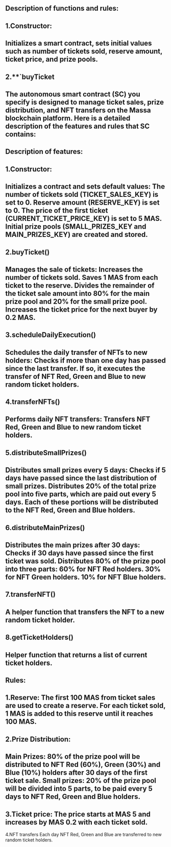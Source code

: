 Description of functions and rules:
-----------------------------
1.Constructor:
-
Initializes a smart contract, sets initial values such as number of tickets sold, reserve amount, ticket price, and prize pools.
-----------------------------
2.**`buyTicket
-
The autonomous smart contract (SC) you specify is designed to manage ticket sales, prize distribution, and NFT transfers on the Massa blockchain platform. Here is a detailed description of the features and rules that SC contains:
-----------------------------
Description of features:
-----------------------------
1.Constructor:
-
Initializes a contract and sets default values:
The number of tickets sold (TICKET_SALES_KEY) is set to 0.
Reserve amount (RESERVE_KEY) is set to 0.
The price of the first ticket (CURRENT_TICKET_PRICE_KEY) is set to 5 MAS.
Initial prize pools (SMALL_PRIZES_KEY and MAIN_PRIZES_KEY) are created and stored.
-----------------------------
2.buyTicket()
-
Manages the sale of tickets:
Increases the number of tickets sold.
Saves 1 MAS from each ticket to the reserve.
Divides the remainder of the ticket sale amount into 80% for the main prize pool and 20% for the small prize pool.
Increases the ticket price for the next buyer by 0.2 MAS.
-----------------------------
3.scheduleDailyExecution()
-
Schedules the daily transfer of NFTs to new holders:
Checks if more than one day has passed since the last transfer.
If so, it executes the transfer of NFT Red, Green and Blue to new random ticket holders.
-----------------------------
4.transferNFTs()
-
Performs daily NFT transfers:
Transfers NFT Red, Green and Blue to new random ticket holders.
-----------------------------
5.distributeSmallPrizes()
-
Distributes small prizes every 5 days:
Checks if 5 days have passed since the last distribution of small prizes.
Distributes 20% of the total prize pool into five parts, which are paid out every 5 days.
Each of these portions will be distributed to the NFT Red, Green and Blue holders.
-----------------------------
6.distributeMainPrizes()
-
Distributes the main prizes after 30 days:
Checks if 30 days have passed since the first ticket was sold.
Distributes 80% of the prize pool into three parts:
60% for NFT Red holders.
30% for NFT Green holders.
10% for NFT Blue holders.
-----------------------------
7.transferNFT()
-
A helper function that transfers the NFT to a new random ticket holder.
-----------------------------
8.getTicketHolders()
-
Helper function that returns a list of current ticket holders.
---------------------------------------------------------------------------------------
Rules:
-
1.Reserve: The first 100 MAS from ticket sales are used to create a reserve. For each ticket sold, 1 MAS is added to this reserve until it reaches 100 MAS.
-----------------------------
2.Prize Distribution:
-
Main Prizes: 80% of the prize pool will be distributed to NFT Red (60%), Green (30%) and Blue (10%) holders after 30 days of the first ticket sale.
Small prizes: 20% of the prize pool will be divided into 5 parts, to be paid every 5 days to NFT Red, Green and Blue holders.
-----------------------------
3.Ticket price: The price starts at MAS 5 and increases by MAS 0.2 with each ticket sold.
-----------------------------
4.NFT transfers Each day NFT Red, Green and Blue are transferred to new random ticket holders.
